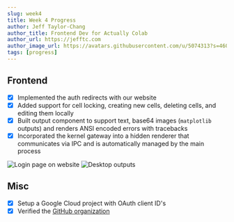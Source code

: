 ```yaml
---
slug: week4
title: Week 4 Progress
author: Jeff Taylor-Chang
author_title: Frontend Dev for Actually Colab
author_url: https://jefftc.com
author_image_url: https://avatars.githubusercontent.com/u/5074313?s=460&u=9dc3384482173ab6e158978936d42b440155007e&v=4
tags: [progress]
---
```


## Frontend

- [x] Implemented the auth redirects with our website
- [x] Added support for cell locking, creating new cells, deleting cells, and editing them locally
- [x] Built output component to support text, base64 images (`matplotlib` outputs) and renders ANSI encoded errors with tracebacks
- [x] Incorporated the kernel gateway into a hidden renderer that communicates via IPC and is automatically managed by the main process

![Login page on website](https://user-images.githubusercontent.com/5074313/108420303-9da06380-7201-11eb-975f-90e2a5722694.png)
![Desktop outputs](https://user-images.githubusercontent.com/5074313/108420545-f3750b80-7201-11eb-9ce0-66ca5cdbe6a0.png)

## Misc

- [x] Setup a Google Cloud project with OAuth client ID's
- [x] Verified the [GitHub organization](https://github.com/actually-colab)
